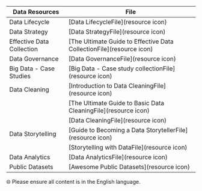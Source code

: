 

| **Data Resources**                               | **File**                                      |
|-------------------------------------------------|----------------------------------------------|
| Data Lifecycle                                   | [Data LifecycleFile](resource icon)        |
| Data Strategy                                    | [Data StrategyFile](resource icon)         |
| Effective Data Collection                        | [The Ultimate Guide to Effective Data CollectionFile](resource icon) |
| Data Governance                                  | [Data GovernanceFile](resource icon)       |
| Big Data - Case Studies                          | [Big Data - Case study collectionFile](resource icon) |
| Data Cleaning                                    | [Introduction to Data CleaningFile](resource icon) |
|                                                 | [The Ultimate Guide to Basic Data CleaningFile](resource icon) |
|                                                 | [Data CleaningFile](resource icon)          |
| Data Storytelling                                | [Guide to Becoming a Data StorytellerFile](resource icon) |
|                                                 | [Storytelling with DataFile](resource icon) |
| Data Analytics                                  | [Data AnalyticsFile](resource icon)         |
| Public Datasets                                 | [Awesome Public Datasets](resource icon)    |

🌐 Please ensure all content is in the English language.
